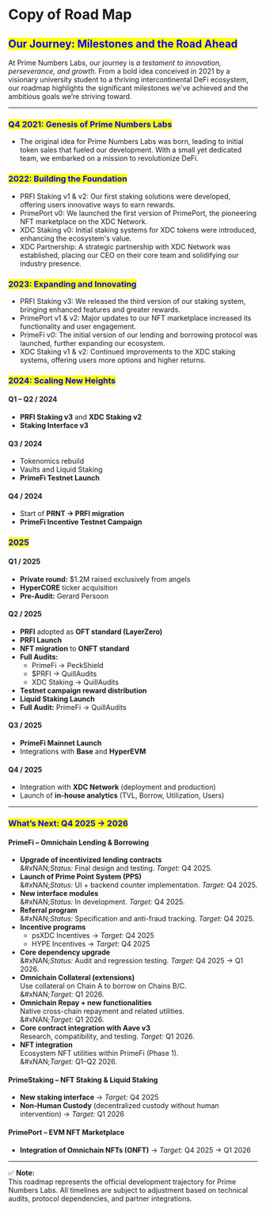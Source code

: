 # Copy of Road Map

## <mark style="color:blue;">Our Journey: Milestones and the Road Ahead</mark>

At Prime Numbers Labs, our journey is _a testament to innovation, perseverance, and growth_. From a bold idea conceived in 2021 by a visionary university student to a thriving intercontinental DeFi ecosystem, our roadmap highlights the significant milestones we’ve achieved and the ambitious goals we’re striving toward.

***

### <mark style="color:blue;">Q4 2021: Genesis of Prime Numbers Labs</mark>

* The original idea for Prime Numbers Labs was born, leading to initial token sales that fueled our development. With a small yet dedicated team, we embarked on a mission to revolutionize DeFi.

### <mark style="color:blue;">**2022: Building the Foundation**</mark>

* PRFI Staking v1 & v2: Our first staking solutions were developed, offering users innovative ways to earn rewards.
* PrimePort v0: We launched the first version of PrimePort, the pioneering NFT marketplace on the XDC Network.
* XDC Staking v0: Initial staking systems for XDC tokens were introduced, enhancing the ecosystem's value.
* XDC Partnership: A strategic partnership with XDC Network was established, placing our CEO on their core team and solidifying our industry presence.

### <mark style="color:blue;">**2023: Expanding and Innovating**</mark>

* PRFI Staking v3: We released the third version of our staking system, bringing enhanced features and greater rewards.
* PrimePort v1 & v2: Major updates to our NFT marketplace increased its functionality and user engagement.
* PrimeFi v0: The initial version of our lending and borrowing protocol was launched, further expanding our ecosystem.
* XDC Staking v1 & v2: Continued improvements to the XDC staking systems, offering users more options and higher returns.

### <mark style="color:blue;">**2024: Scaling New Heights**</mark>

#### **Q1 – Q2 / 2024**

* **PRFI Staking v3** and **XDC Staking v2**
* **Staking Interface v3**

#### **Q3 / 2024**

* Tokenomics rebuild
* Vaults and Liquid Staking
* **PrimeFi Testnet Launch**

#### **Q4 / 2024**

* Start of **PRNT → PRFI migration**
* **PrimeFi Incentive Testnet Campaign**

### <mark style="color:blue;">**2025**</mark>

#### **Q1 / 2025**

* **Private round:** $1.2M raised exclusively from angels
* **HyperCORE** ticker acquisition
* **Pre-Audit:** Gerard Persoon

#### **Q2 / 2025**

* **PRFI** adopted as **OFT standard (LayerZero)**
* **PRFI Launch**
* **NFT migration** to **ONFT standard**
* **Full Audits:**
  * PrimeFi → PeckShield
  * $PRFI → QuillAudits
  * XDC Staking → QuillAudits
* **Testnet campaign reward distribution**
* **Liquid Staking Launch**
* **Full Audit:** PrimeFi → QuillAudits

#### **Q3 / 2025**

* **PrimeFi Mainnet Launch**
* Integrations with **Base** and **HyperEVM**

#### **Q4 / 2025**

* Integration with **XDC Network** (deployment and production)
* Launch of **in-house analytics** (TVL, Borrow, Utilization, Users)

***

### <mark style="color:blue;">What’s Next: Q4 2025 → 2026</mark>

#### **PrimeFi – Omnichain Lending & Borrowing**

* **Upgrade of incentivized lending contracts**\
  &#xNAN;_&#x53;tatus:_ Final design and testing. _Target:_ Q4 2025.
* **Launch of Prime Point System (PPS)**\
  &#xNAN;_&#x53;tatus:_ UI + backend counter implementation. _Target:_ Q4 2025.
* **New interface modules**\
  &#xNAN;_&#x53;tatus:_ In development. _Target:_ Q4 2025.
* **Referral program**\
  &#xNAN;_&#x53;tatus:_ Specification and anti-fraud tracking. _Target:_ Q4 2025.
* **Incentive programs**
  * psXDC Incentives → _Target:_ Q4 2025
  * HYPE Incentives → _Target:_ Q4 2025
* **Core dependency upgrade**\
  &#xNAN;_&#x53;tatus:_ Audit and regression testing. _Target:_ Q4 2025 → Q1 2026.
* **Omnichain Collateral (extensions)**\
  Use collateral on Chain A to borrow on Chains B/C.\
  &#xNAN;_&#x54;arget:_ Q1 2026.
* **Omnichain Repay + new functionalities**\
  Native cross-chain repayment and related utilities.\
  &#xNAN;_&#x54;arget:_ Q1 2026.
* **Core contract integration with Aave v3**\
  Research, compatibility, and testing. _Target:_ Q1 2026.
* **NFT integration**\
  Ecosystem NFT utilities within PrimeFi (Phase 1).\
  &#xNAN;_&#x54;arget:_ Q1–Q2 2026.

#### **PrimeStaking – NFT Staking & Liquid Staking**

* **New staking interface** → _Target:_ Q4 2025
* **Non-Human Custody** (decentralized custody without human intervention) → _Target:_ Q1 2026

#### **PrimePort – EVM NFT Marketplace**

* **Integration of Omnichain NFTs (ONFT)** → _Target:_ Q4 2025 → Q1 2026

***

✅ **Note:**\
This roadmap represents the official development trajectory for Prime Numbers Labs. All timelines are subject to adjustment based on technical audits, protocol dependencies, and partner integrations.

